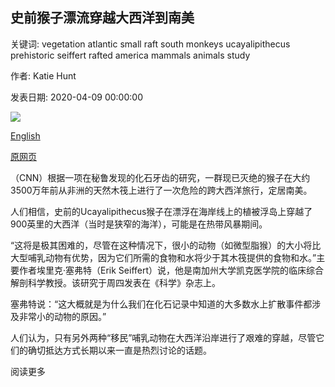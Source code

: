 ## 史前猴子漂流穿越大西洋到南美

关键词: vegetation atlantic small raft south monkeys ucayalipithecus prehistoric seiffert rafted america mammals animals study

作者: Katie Hunt

发表日期: 2020-04-09 00:00:00

![](https://cdn.cnn.com/cnnnext/dam/assets/200409075053-02-prehistoric-monkeys-crossed-atlantic-scn-super-tease.jpg)

[English](Prehistoric%20monkeys%20rafted%20across%20the%20Atlantic%20to%20South%20America.md)

[原网页](https://edition.cnn.com/2020/04/09/world/prehistoric-monkeys-crossed-atlantic-scn/index.html)

（CNN）根据一项在秘鲁发现的化石牙齿的研究，一群现已灭绝的猴子在大约3500万年前从非洲的天然木筏上进行了一次危险的跨大西洋旅行，定居南美。

人们相信，史前的Ucayalipithecus猴子在漂浮在海岸线上的植被浮岛上穿越了900英里的大西洋（当时是狭窄的海洋），可能是在热带风暴期间。

“这将是极其困难的，尽管在这种情况下，很小的动物（如微型脂猴）的大小将比大型哺乳动物有优势，因为它们所需的食物和水将少于其木筏提供的食物和水。”主要作者埃里克·塞弗特（Erik Seiffert）说，他是南加州大学凯克医学院的临床综合解剖科学教授。该研究于周四发表在《科学》杂志上。

塞弗特说：“这大概就是为什么我们在化石记录中知道的大多数水上扩散事件都涉及非常小的动物的原因。”

人们认为，只有另外两种“移民”哺乳动物在大西洋沿岸进行了艰难的穿越，尽管它们的确切抵达方式长期以来一直是热烈讨论的话题。

阅读更多